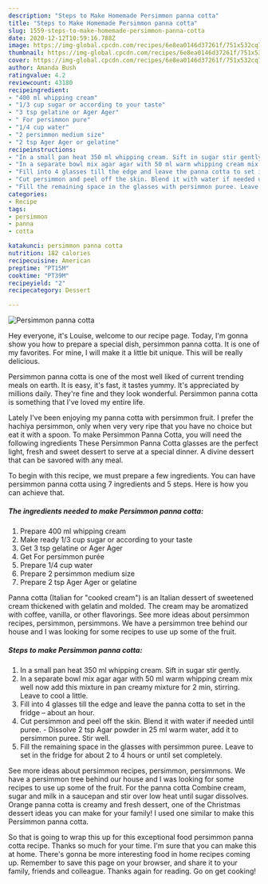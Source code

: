 ```yaml
---
description: "Steps to Make Homemade Persimmon panna cotta"
title: "Steps to Make Homemade Persimmon panna cotta"
slug: 1559-steps-to-make-homemade-persimmon-panna-cotta
date: 2020-12-12T10:59:16.788Z
image: https://img-global.cpcdn.com/recipes/6e8ea0146d37261f/751x532cq70/persimmon-panna-cotta-recipe-main-photo.jpg
thumbnail: https://img-global.cpcdn.com/recipes/6e8ea0146d37261f/751x532cq70/persimmon-panna-cotta-recipe-main-photo.jpg
cover: https://img-global.cpcdn.com/recipes/6e8ea0146d37261f/751x532cq70/persimmon-panna-cotta-recipe-main-photo.jpg
author: Amanda Bush
ratingvalue: 4.2
reviewcount: 43180
recipeingredient:
- "400 ml whipping cream"
- "1/3 cup sugar or according to your taste"
- "3 tsp gelatine or Ager Ager"
- " For persimmon pure"
- "1/4 cup water"
- "2 persimmon medium size"
- "2 tsp Ager Ager or gelatine"
recipeinstructions:
- "In a small pan heat 350 ml whipping cream. Sift in sugar stir gently."
- "In a separate bowl mix agar agar with 50 ml warm whipping cream mix well now add this mixture in pan creamy mixture for 2 min, stirring. Leave to cool a little."
- "Fill into 4 glasses till the edge and leave the panna cotta to set in the fridge – about an hour."
- "Cut persimmon and peel off the skin. Blend it with water if needed until puree. Dissolve 2 tsp Agar powder in 25 ml warm water, add it to persimmon puree. Stir well."
- "Fill the remaining space in the glasses with persimmon puree. Leave to set in the fridge for about 2 to 4 hours or until set completely."
categories:
- Recipe
tags:
- persimmon
- panna
- cotta

katakunci: persimmon panna cotta 
nutrition: 182 calories
recipecuisine: American
preptime: "PT15M"
cooktime: "PT39M"
recipeyield: "2"
recipecategory: Dessert

---
```



![Persimmon panna cotta](https://img-global.cpcdn.com/recipes/6e8ea0146d37261f/751x532cq70/persimmon-panna-cotta-recipe-main-photo.jpg)

Hey everyone, it's Louise, welcome to our recipe page. Today, I'm gonna show you how to prepare a special dish, persimmon panna cotta. It is one of my favorites. For mine, I will make it a little bit unique. This will be really delicious.

Persimmon panna cotta is one of the most well liked of current trending meals on earth. It is easy, it's fast, it tastes yummy. It's appreciated by millions daily. They're fine and they look wonderful. Persimmon panna cotta is something that I've loved my entire life.

Lately I&#39;ve been enjoying my panna cotta with persimmon fruit. I prefer the hachiya persimmon, only when very very ripe that you have no choice but eat it with a spoon. To make Persimmon Panna Cotta, you will need the following ingredients These Persimmon Panna Cotta glasses are the perfect light, fresh and sweet dessert to serve at a special dinner. A divine dessert that can be savored with any meal.


To begin with this recipe, we must prepare a few ingredients. You can have persimmon panna cotta using 7 ingredients and 5 steps. Here is how you can achieve that.

<!--inarticleads1-->

##### The ingredients needed to make Persimmon panna cotta:

1. Prepare 400 ml whipping cream
1. Make ready 1/3 cup sugar or according to your taste
1. Get 3 tsp gelatine or Ager Ager
1. Get  For persimmon purée
1. Prepare 1/4 cup water
1. Prepare 2 persimmon medium size
1. Prepare 2 tsp Ager Ager or gelatine


Panna cotta (Italian for &#34;cooked cream&#34;) is an Italian dessert of sweetened cream thickened with gelatin and molded. The cream may be aromatized with coffee, vanilla, or other flavorings. See more ideas about persimmon recipes, persimmon, persimmons. We have a persimmon tree behind our house and I was looking for some recipes to use up some of the fruit. 

<!--inarticleads2-->

##### Steps to make Persimmon panna cotta:

1. In a small pan heat 350 ml whipping cream. Sift in sugar stir gently.
1. In a separate bowl mix agar agar with 50 ml warm whipping cream mix well now add this mixture in pan creamy mixture for 2 min, stirring. Leave to cool a little.
1. Fill into 4 glasses till the edge and leave the panna cotta to set in the fridge – about an hour.
1. Cut persimmon and peel off the skin. Blend it with water if needed until puree. - Dissolve 2 tsp Agar powder in 25 ml warm water, add it to persimmon puree. Stir well.
1. Fill the remaining space in the glasses with persimmon puree. Leave to set in the fridge for about 2 to 4 hours or until set completely.


See more ideas about persimmon recipes, persimmon, persimmons. We have a persimmon tree behind our house and I was looking for some recipes to use up some of the fruit. For the panna cotta Combine cream, sugar and milk in a saucepan and stir over low heat until sugar dissolves. Orange panna cotta is creamy and fresh dessert, one of the Christmas dessert ideas you can make for your family! I used one similar to make this Persimmon panna cotta. 

So that is going to wrap this up for this exceptional food persimmon panna cotta recipe. Thanks so much for your time. I'm sure that you can make this at home. There's gonna be more interesting food in home recipes coming up. Remember to save this page on your browser, and share it to your family, friends and colleague. Thanks again for reading. Go on get cooking!
